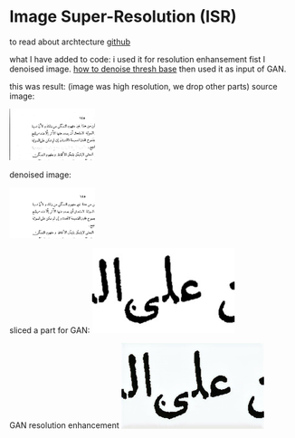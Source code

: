 # Image Super-Resolution (ISR)

to read about archtecture [github](https://github.com/idealo/image-super-resolution)

what I have added to code:
i used it for resolution enhansement
fist I denoised image. [how to denoise thresh base](https://github.com/ZeinabTaghavi/Denoising_Printed_Documents_Threshbase)
then used it as input of GAN.

this was result:
(image was high resolution, we drop other parts)
source image:

<img src="https://github.com/ZeinabTaghavi/image-super-resolution/blob/master/data/input/sample/image1_not_denoised.png?raw=true" height="30%" width="30%">

denoised image:

<img src="https://github.com/ZeinabTaghavi/image-super-resolution/blob/master/data/input/sample/image1.png?raw=true" width="30%" height="30%">

sliced a part for GAN:
<img src="https://github.com/ZeinabTaghavi/image-super-resolution/blob/master/data/input/sample/part_of_image.png?raw=true" width="50%" height="50%">

GAN resolution enhancement
<img src="https://github.com/ZeinabTaghavi/image-super-resolution/blob/master/data/input/results/result_img1.png?raw=true" width="50%" height="50%">
